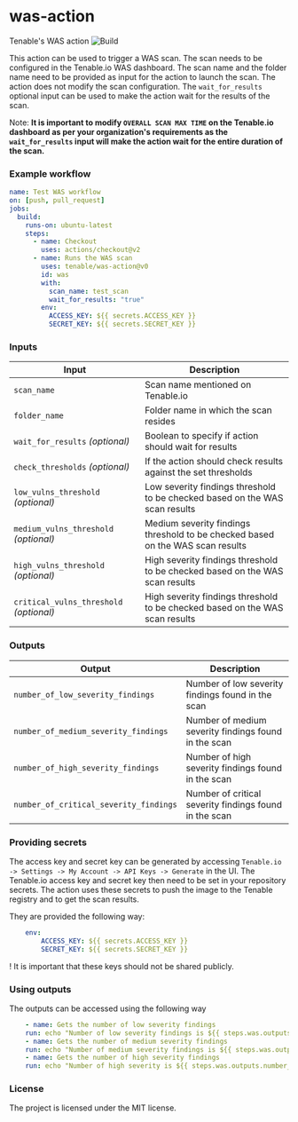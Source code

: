# was-action 

Tenable's WAS action ![Build](https://github.com/tenable/was-action/actions/workflows/main.yml/badge.svg)

This action can be used to trigger a WAS scan. The scan needs to be configured in the Tenable.io WAS dashboard. The scan name and the folder name 
need to be provided as input for the action to launch the scan. The action does not modify the scan configuration. 
The `wait_for_results` optional input can be used to make the action wait for the results of the scan.

Note: <b>It is important to modify `OVERALL SCAN MAX TIME` on the Tenable.io dashboard as per your organization's requirements as the `wait_for_results` input will make the action wait for the entire duration of the scan.</b>

### Example workflow

```yaml
name: Test WAS workflow
on: [push, pull_request]
jobs:
  build:
    runs-on: ubuntu-latest
    steps:
      - name: Checkout
        uses: actions/checkout@v2
      - name: Runs the WAS scan
        uses: tenable/was-action@v0
        id: was
        with:
          scan_name: test_scan
          wait_for_results: "true"
        env:
          ACCESS_KEY: ${{ secrets.ACCESS_KEY }}
          SECRET_KEY: ${{ secrets.SECRET_KEY }}
```

### Inputs

| Input                                             | Description                                        |
|------------------------------------------------------|-----------------------------------------------|
| `scan_name`  | Scan name mentioned on Tenable.io  |
| `folder_name`   | Folder name in which the scan resides |
| `wait_for_results` _(optional)_   | Boolean to specify if action should wait for results |
| `check_thresholds` _(optional)_  | If the action should check results against the set thresholds |
| `low_vulns_threshold` _(optional)_  | Low severity findings threshold to be checked based on the WAS scan results |
| `medium_vulns_threshold` _(optional)_  | Medium severity findings threshold to be checked based on the WAS scan results |
| `high_vulns_threshold` _(optional)_  | High severity findings threshold to be checked based on the WAS scan results |
| `critical_vulns_threshold` _(optional)_  | High severity findings threshold to be checked based on the WAS scan results |

### Outputs

| Output                                             | Description                                        |
|------------------------------------------------------|-----------------------------------------------|
| `number_of_low_severity_findings`  | Number of low severity findings found in the scan |
| `number_of_medium_severity_findings`  | Number of medium severity findings found in the scan |
| `number_of_high_severity_findings`  | Number of high severity findings found in the scan|
| `number_of_critical_severity_findings`  | Number of critical severity findings found in the scan|

### Providing secrets

The access key and secret key can be generated by accessing `Tenable.io -> Settings -> My Account -> API Keys -> Generate` in the UI.
The Tenable.io access key and secret key then need to be set in your repository secrets.
The action uses these secrets to push the image to the Tenable registry and to get the scan results. 

They are provided the following way:
```yaml
    env:
        ACCESS_KEY: ${{ secrets.ACCESS_KEY }}
        SECRET_KEY: ${{ secrets.SECRET_KEY }}
```

! It is important that these keys should not be shared publicly.

### Using outputs

The outputs can be accessed using the following way

```yaml
    - name: Gets the number of low severity findings
    run: echo "Number of low severity findings is ${{ steps.was.outputs.number_of_low_severity_findings }}"
    - name: Gets the number of medium severity findings
    run: echo "Number of medium severity findings is ${{ steps.was.outputs.number_of_medium_severity_findings }}"
    - name: Gets the number of high severity findings
    run: echo "Number of high severity is ${{ steps.was.outputs.number_of_high_severity_findings }}"
```

### License

The project is licensed under the MIT license.
